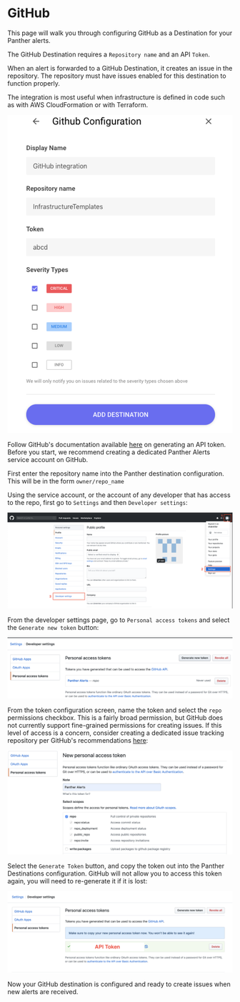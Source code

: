 # GitHub

This page will walk you through configuring GitHub as a Destination for your Panther alerts.

The GitHub Destination requires a `Repository name` and an API `Token`.

When an alert is forwarded to a GitHub Destination, it creates an issue in the repository. The repository must have issues enabled for this destination to function properly.

The integration is most useful when infrastructure is defined in code such as with AWS CloudFormation or with Terraform.

![](../.gitbook/assets/screen-shot-2019-10-21-at-12.48.52-pm.png)

Follow GitHub's documentation available [here](https://help.github.com/en/github/authenticating-to-github/creating-a-personal-access-token-for-the-command-line) on generating an API token. Before you start, we recommend creating a dedicated Panther Alerts service account on GitHub.

First enter the repository name into the Panther destination configuration. This will be in the form `owner/repo_name`

Using the service account, or the account of any developer that has access to the repo, first go to `Settings` and then `Developer settings`:

![](../.gitbook/assets/screen-shot-2019-10-23-at-10.18.30-am.png)

From the developer settings page, go to `Personal access tokens` and select the `Generate new token` button:

![](../.gitbook/assets/screen-shot-2019-10-23-at-10.22.52-am.png)

From the token configuration screen, name the token and select the `repo` permissions checkbox. This is a fairly broad permission, but GitHub does not currently support fine-grained permissions for creating issues. If this level of access is a concern, consider creating a dedicated issue tracking repository per GitHub's recommendations [here](https://help.github.com/en/github/creating-cloning-and-archiving-repositories/creating-an-issues-only-repository):

![](../.gitbook/assets/screen-shot-2019-10-23-at-10.24.35-am%20%281%29.png)

Select the `Generate Token` button, and copy the token out into the Panther Destinations configuration. GitHub will not allow you to access this token again, you will need to re-generate it if it is lost:

![](../.gitbook/assets/screen-shot-2019-10-23-at-10.14.48-am.png)

Now your GitHub destination is configured and ready to create issues when new alerts are received.
